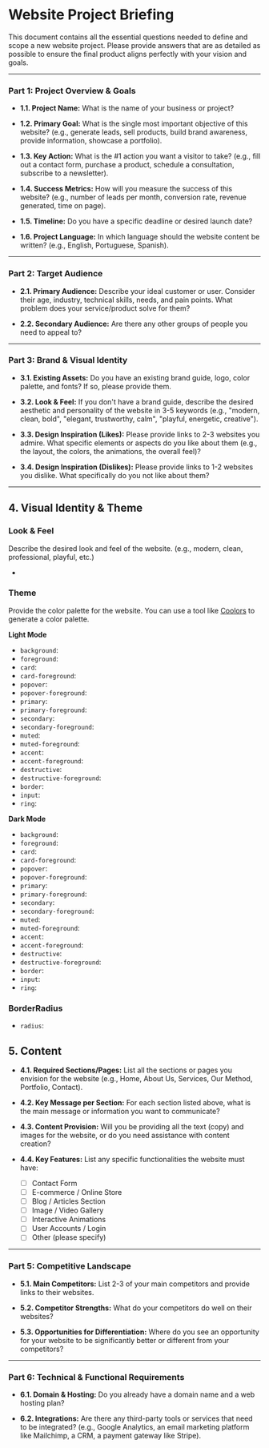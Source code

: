 # Website Project Briefing

This document contains all the essential questions needed to define and scope a new website project. Please provide answers that are as detailed as possible to ensure the final product aligns perfectly with your vision and goals.

---

### **Part 1: Project Overview & Goals**

*   **1.1. Project Name:** What is the name of your business or project?

*   **1.2. Primary Goal:** What is the single most important objective of this website? (e.g., generate leads, sell products, build brand awareness, provide information, showcase a portfolio).

*   **1.3. Key Action:** What is the #1 action you want a visitor to take? (e.g., fill out a contact form, purchase a product, schedule a consultation, subscribe to a newsletter).

*   **1.4. Success Metrics:** How will you measure the success of this website? (e.g., number of leads per month, conversion rate, revenue generated, time on page).

*   **1.5. Timeline:** Do you have a specific deadline or desired launch date?

* **1.6. Project Language:** In which language should the website content be written? (e.g., English, Portuguese, Spanish).

---

### **Part 2: Target Audience**

*   **2.1. Primary Audience:** Describe your ideal customer or user. Consider their age, industry, technical skills, needs, and pain points. What problem does your service/product solve for them?

*   **2.2. Secondary Audience:** Are there any other groups of people you need to appeal to?

---

### **Part 3: Brand & Visual Identity**

*   **3.1. Existing Assets:** Do you have an existing brand guide, logo, color palette, and fonts? If so, please provide them.

*   **3.2. Look & Feel:** If you don't have a brand guide, describe the desired aesthetic and personality of the website in 3-5 keywords (e.g., "modern, clean, bold", "elegant, trustworthy, calm", "playful, energetic, creative").

*   **3.3. Design Inspiration (Likes):** Please provide links to 2-3 websites you admire. What specific elements or aspects do you like about them (e.g., the layout, the colors, the animations, the overall feel)?

*   **3.4. Design Inspiration (Dislikes):** Please provide links to 1-2 websites you dislike. What specifically do you not like about them?

---

## 4. Visual Identity & Theme

### Look & Feel

Describe the desired look and feel of the website. (e.g., modern, clean, professional, playful, etc.)

- 

### Theme

Provide the color palette for the website. You can use a tool like [Coolors](https://coolors.co/) to generate a color palette.

**Light Mode**

- `background`: 
- `foreground`: 
- `card`: 
- `card-foreground`: 
- `popover`: 
- `popover-foreground`: 
- `primary`: 
- `primary-foreground`: 
- `secondary`: 
- `secondary-foreground`: 
- `muted`: 
- `muted-foreground`: 
- `accent`: 
- `accent-foreground`: 
- `destructive`: 
- `destructive-foreground`: 
- `border`: 
- `input`: 
- `ring`: 

**Dark Mode**

- `background`: 
- `foreground`: 
- `card`: 
- `card-foreground`: 
- `popover`: 
- `popover-foreground`: 
- `primary`: 
- `primary-foreground`: 
- `secondary`: 
- `secondary-foreground`: 
- `muted`: 
- `muted-foreground`: 
- `accent`: 
- `accent-foreground`: 
- `destructive`: 
- `destructive-foreground`: 
- `border`: 
- `input`: 
- `ring`: 

### BorderRadius

- `radius`: 

## 5. Content

*   **4.1. Required Sections/Pages:** List all the sections or pages you envision for the website (e.g., Home, About Us, Services, Our Method, Portfolio, Contact).

*   **4.2. Key Message per Section:** For each section listed above, what is the main message or information you want to communicate?

*   **4.3. Content Provision:** Will you be providing all the text (copy) and images for the website, or do you need assistance with content creation?

*   **4.4. Key Features:** List any specific functionalities the website must have:
    *   [ ] Contact Form
    *   [ ] E-commerce / Online Store
    *   [ ] Blog / Articles Section
    *   [ ] Image / Video Gallery
    *   [ ] Interactive Animations
    *   [ ] User Accounts / Login
    *   [ ] Other (please specify)

---

### **Part 5: Competitive Landscape**

*   **5.1. Main Competitors:** List 2-3 of your main competitors and provide links to their websites.

*   **5.2. Competitor Strengths:** What do your competitors do well on their websites?

*   **5.3. Opportunities for Differentiation:** Where do you see an opportunity for your website to be significantly better or different from your competitors?

---

### **Part 6: Technical & Functional Requirements**

*   **6.1. Domain & Hosting:** Do you already have a domain name and a web hosting plan?

*   **6.2. Integrations:** Are there any third-party tools or services that need to be integrated? (e.g., Google Analytics, an email marketing platform like Mailchimp, a CRM, a payment gateway like Stripe).
